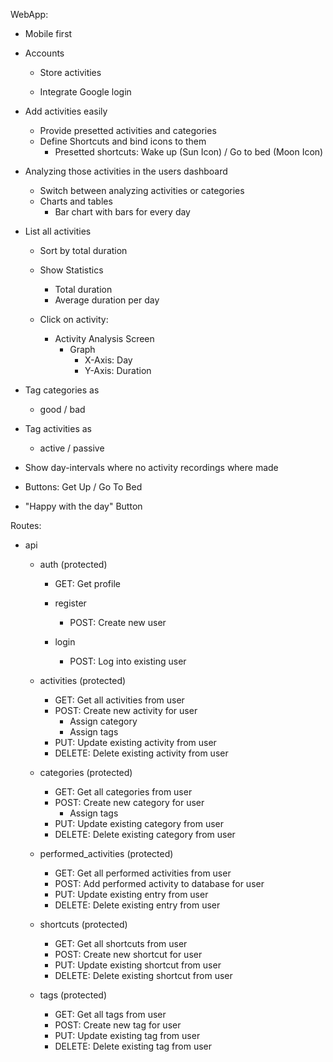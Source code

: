WebApp:

* Mobile first

* Accounts
    * Store activities

    * Integrate Google login

* Add activities easily
    * Provide presetted activities and categories
    * Define Shortcuts and bind icons to them
        * Presetted shortcuts: Wake up (Sun Icon) / Go to bed (Moon Icon)

* Analyzing those activities in the users dashboard
    * Switch between analyzing activities or categories
    * Charts and tables
        * Bar chart with bars for every day

* List all activities
    * Sort by total duration 

    * Show Statistics
        * Total duration
        * Average duration per day
    
    * Click on activity:
        * Activity Analysis Screen
            * Graph
                * X-Axis: Day
                * Y-Axis: Duration

* Tag categories as
    * good / bad

* Tag activities as
    * active / passive

* Show day-intervals where no activity recordings where made

* Buttons: Get Up / Go To Bed

* "Happy with the day" Button

Routes:

* api
    * auth (protected)
        * GET: Get profile

        * register
            * POST: Create new user

        * login
            * POST: Log into existing user

    * activities (protected)
        * GET: Get all activities from user
        * POST: Create new activity for user
            - Assign category
            - Assign tags
        * PUT: Update existing activity from user
        * DELETE: Delete existing activity from user

    * categories (protected)
        * GET: Get all categories from user
        * POST: Create new category for user
            - Assign tags
        * PUT: Update existing category from user
        * DELETE: Delete existing category from user

    * performed_activities (protected)
        * GET: Get all performed activities from user
        * POST: Add performed activity to database for user
        * PUT: Update existing entry from user
        * DELETE: Delete existing entry from user

    * shortcuts (protected)
        * GET: Get all shortcuts from user
        * POST: Create new shortcut for user
        * PUT: Update existing shortcut from user
        * DELETE: Delete existing shortcut from user

    * tags (protected)
        * GET: Get all tags from user
        * POST: Create new tag for user
        * PUT: Update existing tag from user
        * DELETE: Delete existing tag from user
